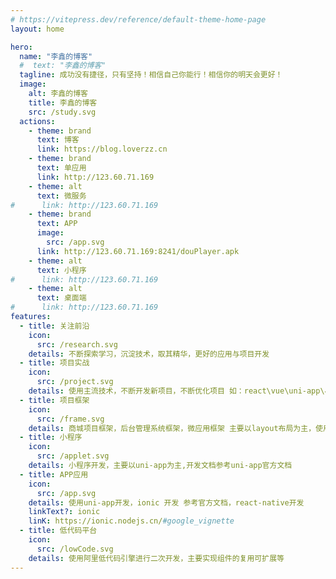 ```yaml
---
# https://vitepress.dev/reference/default-theme-home-page
layout: home

hero:
  name: "李鑫的博客"
  #  text: "李鑫的博客"
  tagline: 成功没有捷径，只有坚持！相信自己你能行！相信你的明天会更好！
  image:
    alt: 李鑫的博客
    title: 李鑫的博客
    src: /study.svg
  actions:
    - theme: brand
      text: 博客
      link: https://blog.loverzz.cn
    - theme: brand
      text: 单应用
      link: http://123.60.71.169
    - theme: alt
      text: 微服务
#      link: http://123.60.71.169
    - theme: brand
      text: APP
      image:
        src: /app.svg
      link: http://123.60.71.169:8241/douPlayer.apk    
    - theme: alt
      text: 小程序
#      link: http://123.60.71.169
    - theme: alt
      text: 桌面端
#      link: http://123.60.71.169      
features:
  - title: 关注前沿
    icon:
      src: /research.svg
    details: 不断探索学习，沉淀技术，取其精华，更好的应用与项目开发
  - title: 项目实战
    icon:
      src: /project.svg
    details: 使用主流技术，不断开发新项目，不断优化项目 如：react\vue\uni-app\小程序\APP应用\低代码平台等
  - title: 项目框架
    icon:
      src: /frame.svg
    details: 商城项目框架，后台管理系统框架，微应用框架 主要以layout布局为主，使用vue\vite\webpack\pinia\typescript\react\mobx等主流技术
  - title: 小程序
    icon:
      src: /applet.svg
    details: 小程序开发，主要以uni-app为主,开发文档参考uni-app官方文档
  - title: APP应用
    icon:
      src: /app.svg
    details: 使用uni-app开发，ionic 开发 参考官方文档，react-native开发
    linkText?: ionic
    linK: https://ionic.nodejs.cn/#google_vignette
  - title: 低代码平台
    icon:
      src: /lowCode.svg
    details: 使用阿里低代码引擎进行二次开发，主要实现组件的复用可扩展等
---
```


